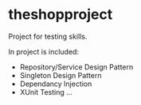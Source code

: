 # theshopproject
Project for testing skills.

In project is included:
- Repository/Service Design Pattern
- Singleton Design Pattern
- Dependancy Injection
- XUnit Testing
...
